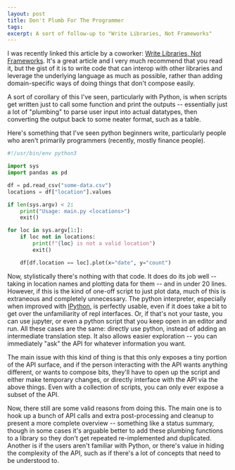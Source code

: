 ```yaml
---
layout: post
title: Don't Plumb For The Programmer
tags:
excerpt: A sort of follow-up to "Write Libraries, Not Frameworks"
---
```


I was recently linked this article by a coworker: [Write Libraries, Not Frameworks](https://www.brandons.me/blog/libraries-not-frameworks).
It's a great article and I very much recommend that you read it, but the gist of it is to write code that can interop with other libraries and leverage the underlying language as much as possible, rather than adding domain-specific ways of doing things that don't compose easily.

A sort of corollary of this I've seen, particularly with Python, is when scripts get written just to call some function and print the outputs -- essentially just a lot of "plumbing" to parse user input into actual datatypes, then converting the output back to some neater format, such as a table.

Here's something that I've seen python beginners write, particularly people who aren't primarily programmers (recently, mostly finance people).

```python
#!/usr/bin/env python3

import sys
import pandas as pd

df = pd.read_csv("some-data.csv")
locations = df["location"].values

if len(sys.argv) < 2:
    print("Usage: main.py <locations>")
    exit()

for loc in sys.argv[1:]:
    if loc not in locations:
        print(f"{loc} is not a valid location")
        exit()

    df[df.location == loc].plot(x="date", y="count")
```

Now, stylistically there's nothing with that code.
It does do its job well -- taking in location names and plotting data for them -- and in under 20 lines.
However, if this is the kind of one-off script to just plot data, much of this is extraneous and completely unnecessary.
The python interpreter, especially when improved with [IPython](https://ipython.org/), is perfectly usable, even if it does take a bit to get over the unfamiliarity of repl interfaces.
Or, if that's not your taste, you can use jupyter, or even a python script that you keep open in an editor and run.
All these cases are the same: directly use python, instead of adding an intermediate translation step.
It also allows easier exploration -- you can immediately "ask" the API for whatever information you want.

The main issue with this kind of thing is that this only exposes a tiny portion of the API surface, and if the person interacting with the API wants anything different, or wants to compose bits, they'll have to open up the script and either make temporary changes, or directly interface with the API via the above things.
Even with a collection of scripts, you can only ever expose a subset of the API.

Now, there still are some valid reasons from doing this.
The main one is to hook up a bunch of API calls and extra post-processing and cleanup to present a more complete overview -- something like a status summary, though in some cases it's arguable better to add these plumbing functions to a library so they don't get repeated re-implemented and duplicated.
Another is if the users aren't familiar with Python, or there's value in hiding the complexity of the API, such as if there's a lot of concepts that need to be understood to.
